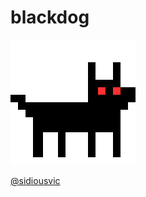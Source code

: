# blackdog

<a href="sidiousvic.github.io/blackdog/"><img src="./images/blackdogR.gif">

@sidiousvic</a>
